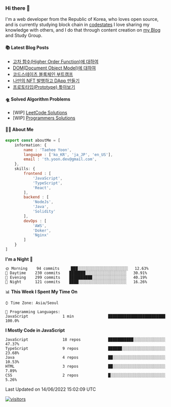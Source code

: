 ### Hi there 👋
I'm a web developer from the Republic of Korea, who loves open source, and is currently studying block chain in [codestates](https://www.codestates.com/) 
I love sharing my knowledge with others, and I do that through content creation on [my Blog](https://velog.io/@thyoondev) and Study Group.

<!-- <a href="https://github.com/anuraghazra/github-readme-stats">
    <img align="center" src = "https://github-readme-stats.vercel.app/api?username=thyoondev&count_private=true&show_icons=true&include_all_commits=true&hide_border=true&hide_title=true">
</a> -->


#### 📚 Latest Blog Posts 

<!-- BLOG-POST-LIST:START -->
- [고차 함수&lpar;Higher Order Function&rpar;에 대하여](https://velog.io/@thyoondev/%EA%B3%A0%EC%B0%A8-%ED%95%A8%EC%88%98higher-order-function%EC%97%90-%EB%8C%80%ED%95%98%EC%97%AC)
- [DOM&lpar;Document Object Model&rpar;에 대하여](https://velog.io/@thyoondev/DOMDocument-Object-Model%EC%97%90-%EB%8C%80%ED%95%98%EC%97%AC)
- [코드스테이츠 블록체인 부트캠프](https://velog.io/@thyoondev/%EC%BD%94%EB%93%9C%EC%8A%A4%ED%85%8C%EC%9D%B4%EC%B8%A0-%EB%B8%94%EB%A1%9D%EC%B2%B4%EC%9D%B8-%EB%B6%80%ED%8A%B8%EC%BA%A0%ED%94%84)
- [나만의 NFT 발행하고 DApp 만들기](https://velog.io/@thyoondev/%EB%82%98%EB%A7%8C%EC%9D%98-NFT-%EB%B0%9C%ED%96%89%ED%95%98%EA%B3%A0-DApp-%EB%A7%8C%EB%93%A4%EA%B8%B0)
- [프로토타입&lpar;Prototype&rpar; 톺아보기](https://velog.io/@thyoondev/%ED%94%84%EB%A1%9C%ED%86%A0%ED%83%80%EC%9E%85Prototype-%ED%86%BA%EC%95%84%EB%B3%B4%EA%B8%B0)
<!-- BLOG-POST-LIST:END -->

#### 🛸 Solved Algorithm Problems
- [WIP] [LeetCode Solutions](https://github.com/Google-wait/codingtest-study/tree/main/thyoondev)
- [WIP] [Programmers Solutions](https://github.com/guui-programmers/Programmers-Algorithm/tree/main/thyoondev)
#### 👨‍💻 About Me
```js
export const aboutMe = [
    information: {
        name : 'Taehee Yoon',
        language : ['ko_KR', 'ja_JP', 'en_US'],
        email : 'th.yoon.dev@gmail.com',
    },
    skills: {
        frontend : [
            'JavaScript',
            'TypeScript',
            'React',
        ],
        backend : [
            'NodeJs',
            'Java',
            'Solidity'
        ],
        devOps : [
            'AWS',
            'Doker',
            'Nginx'
        ]
    }
]

```

<!--START_SECTION:waka-->
**I'm a Night 🦉** 

```text
🌞 Morning    94 commits     ███░░░░░░░░░░░░░░░░░░░░░░   12.63% 
🌆 Daytime    230 commits    ███████░░░░░░░░░░░░░░░░░░   30.91% 
🌃 Evening    299 commits    ██████████░░░░░░░░░░░░░░░   40.19% 
🌙 Night      121 commits    ████░░░░░░░░░░░░░░░░░░░░░   16.26%

```


📊 **This Week I Spent My Time On** 

```text
⌚︎ Time Zone: Asia/Seoul

💬 Programming Languages: 
JavaScript               1 min               █████████████████████████   100.0%

```

**I Mostly Code in JavaScript** 

```text
JavaScript               18 repos            ███████████░░░░░░░░░░░░░░   47.37% 
TypeScript               9 repos             ██████░░░░░░░░░░░░░░░░░░░   23.68% 
Java                     4 repos             ██░░░░░░░░░░░░░░░░░░░░░░░   10.53% 
HTML                     3 repos             ██░░░░░░░░░░░░░░░░░░░░░░░   7.89% 
CSS                      2 repos             █░░░░░░░░░░░░░░░░░░░░░░░░   5.26%

```



 Last Updated on 14/06/2022 15:02:09 UTC
<!--END_SECTION:waka-->

[![visitors](https://hits.seeyoufarm.com/api/count/incr/badge.svg?url=https%3A%2F%2Fgithub.com%2Fthyoondev%2Fthyoondev&count_bg=%230A54A2&title_bg=%23555555&icon=&icon_color=%23E7E7E7&title=hits&title=visitors&edge_flat=false)](https://hits.seeyoufarm.com)
